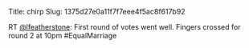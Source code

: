 Title: chirp
Slug: 1375d27e0a11f7f7eee4f5ac8f617b92

RT <a href="http://twitter.com/lfeatherstone">@lfeatherstone</a>: First round of votes went well. Fingers crossed for round 2 at 10pm #EqualMarriage
